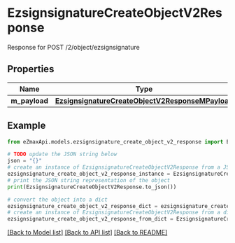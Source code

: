 # EzsignsignatureCreateObjectV2Response

Response for POST /2/object/ezsignsignature

## Properties

Name | Type | Description | Notes
------------ | ------------- | ------------- | -------------
**m_payload** | [**EzsignsignatureCreateObjectV2ResponseMPayload**](EzsignsignatureCreateObjectV2ResponseMPayload.md) |  | 

## Example

```python
from eZmaxApi.models.ezsignsignature_create_object_v2_response import EzsignsignatureCreateObjectV2Response

# TODO update the JSON string below
json = "{}"
# create an instance of EzsignsignatureCreateObjectV2Response from a JSON string
ezsignsignature_create_object_v2_response_instance = EzsignsignatureCreateObjectV2Response.from_json(json)
# print the JSON string representation of the object
print(EzsignsignatureCreateObjectV2Response.to_json())

# convert the object into a dict
ezsignsignature_create_object_v2_response_dict = ezsignsignature_create_object_v2_response_instance.to_dict()
# create an instance of EzsignsignatureCreateObjectV2Response from a dict
ezsignsignature_create_object_v2_response_from_dict = EzsignsignatureCreateObjectV2Response.from_dict(ezsignsignature_create_object_v2_response_dict)
```
[[Back to Model list]](../README.md#documentation-for-models) [[Back to API list]](../README.md#documentation-for-api-endpoints) [[Back to README]](../README.md)


